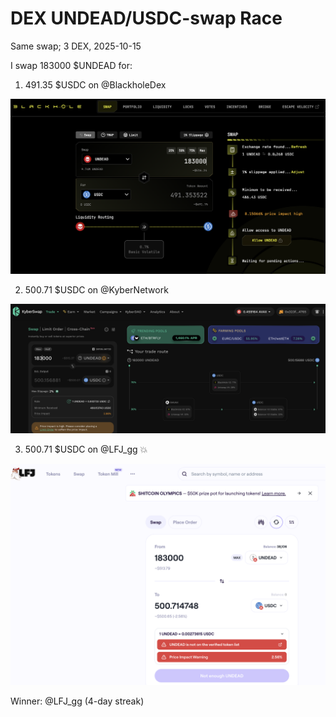 # DEX UNDEAD/USDC-swap Race 

Same swap; 3 DEX, 2025-10-15 

I swap 183000 $UNDEAD for: 

1. 491.35 $USDC on @BlackholeDex 

![UNDEAD/USDC swap on Blackhole](imgs/01a-blackhole.png) 

2. 500.71 $USDC on @KyberNetwork 

![UNDEAD/USDC swap on Kyber](imgs/01b-kyber.png) 

3. 500.71 $USDC on @LFJ_gg 💥 

![UNDEAD/USDC swap on LFJ](imgs/01c-lfj.png) 


Winner: @LFJ_gg (4-day streak) 


